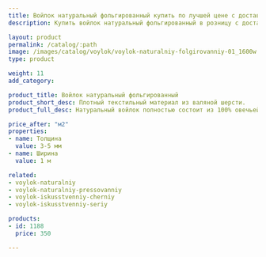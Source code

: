 ```yaml
---
title: Войлок натуральный фольгированный купить по лучшей цене с доставкой - Поролоныч
description: Купить войлок натуральный фольгированный в розницу с доставкой по Москве в интернет-магазине Поролоныча.

layout: product
permalink: /catalog/:path
image: /images/catalog/voylok/voylok-naturalniy-folgirovanniy-01_1600w.jpg
type: product

weight: 11
add_category: 

product_title: Войлок натуральный фольгированный
product_short_desc: Плотный текстильный материал из валяной шерсти.
product_full_desc: Натуральный войлок полностью состоит из 100% овечьей шерсти, обладает отличными теплоизоляционными качествами, воздухопроницаемый. Используется для теплоизоляции, прокладок, при изготовлении мебели.

price_after: "м2"
properties:
- name: Толщина
  value: 3-5 мм
- name: Ширина
  value: 1 м

related:
- voylok-naturalniy
- voylok-naturalniy-pressovanniy
- voylok-iskusstvenniy-cherniy
- voylok-iskusstvenniy-seriy

products:
- id: 1188
  price: 350

---
```

